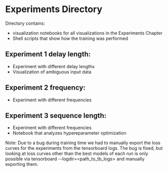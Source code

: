 # Experiments Directory
Directory contains: 

- visualization notebooks for all visualizations in the Experiments Chapter
- Shell scripts that show how the training was performed 

## Experiment 1 delay length: 
- Experiment with different delay lengths
- Visualization of ambiguous input data

## Experiment 2 frequency: 
- Experiment with different frequencies

## Experiment 3 sequence length: 
- Experiment with different frequencies
- Notebook that analyzes hypereparameter optimization


Note: Due to a bug during training time we had to manually export the loss curves for the experiments from the 
tensorboard logs. The bug is fixed, but looking at loss curves other than the best models of each run is only 
possible via tensorboard --logdir=<path_to_tb_logs> and manually exporting them.
